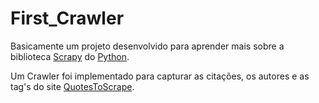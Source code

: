 
# First_Crawler
Basicamente um projeto desenvolvido para aprender mais sobre a biblioteca [Scrapy](https://scrapy.org/) do [Python](https://www.python.org/).

Um Crawler foi implementado para capturar as citações, os autores e as tag's do site [QuotesToScrape](https://quotes.toscrape.com).